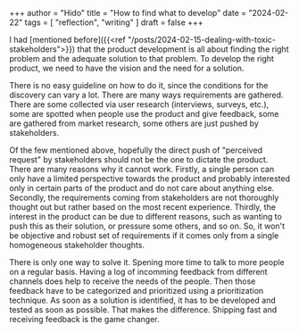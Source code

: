 +++
author = "Hido"
title = "How to find what to develop"
date = "2024-02-22"
tags = [
  "reflection",
  "writing"
]
draft = false
+++

I had [mentioned before]({{<ref "/posts/2024-02-15-dealing-with-toxic-stakeholders">}}) that the product development is all about finding the right problem and the adequate solution to that problem. To develop the right product, we need to have the vision and the need for a solution.

There is no easy guideline on how to do it, since the conditions for the discovery can vary a lot. There are many ways requirements are gathered. There are some collected via user research (interviews, surveys, etc.), some are spotted when people use the product and give feedback, some are gathered from market research, some others are just pushed by stakeholders. 

Of the few mentioned above, hopefully the direct push of "perceived request" by stakeholders should not be the one to dictate the product. There are many reasons why it cannot work. Firstly, a single person can only have a limited perspective towards the product and probably interested only in certain parts of the product and do not care about anything else. Secondly, the requirements coming from stakeholders are not thoroughly thought out but rather based on the most recent experience. Thirdly, the interest in the product can be due to different reasons, such as wanting to push this as their solution, or pressure some others, and so on. So, it won't be objective and robust set of requirements if it comes only from a single homogeneous stakeholder thoughts.

There is only one way to solve it. Spening more time to talk to more people on a regular basis. Having a log of incomming feedback from different channels does help to receive the needs of the people. Then those feedback have to be categorized and prioritized using a prioritization technique. As soon as a solution is identified, it has to be developed and tested as soon as possible. That makes the difference. Shipping fast and receiving feedback is the game changer.